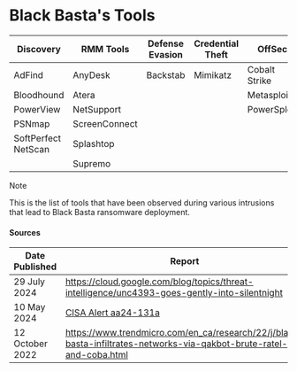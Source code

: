 # Black Basta's Tools

| Discovery | RMM Tools | Defense Evasion | Credential Theft | OffSec | Networking | LOLBAS | Exfiltration |
|---|---|---|---|---|---|---|---|
| AdFind | AnyDesk | Backstab | Mimikatz | Cobalt Strike | | BITSAdmin | Rclone |
| Bloodhound | Atera | | | Metasploit | | PsExec | Qaz[.]im |
| PowerView | NetSupport | | | PowerSploit | | | |
| PSNmap | ScreenConnect | | | | | | |
| SoftPerfect NetScan | Splashtop | | | | | | |
| | Supremo | | | | | | |

> [!NOTE]
> This is the list of tools that have been observed during various intrusions that lead to Black Basta ransomware deployment.

#### Sources

| Date Published | Report |
|---|---|
| 29 July 2024 | https://cloud.google.com/blog/topics/threat-intelligence/unc4393-goes-gently-into-silentnight |
| 10 May 2024 | [CISA Alert aa24-131a](https://www.cisa.gov/news-events/cybersecurity-advisories/aa24-131a) |
| 12 October 2022 | https://www.trendmicro.com/en_ca/research/22/j/black-basta-infiltrates-networks-via-qakbot-brute-ratel-and-coba.html |
